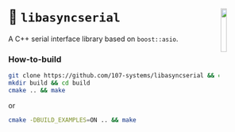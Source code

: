 <a href="https://107-systems.org/"><img align="right" src="https://raw.githubusercontent.com/107-systems/.github/main/logo/107-systems.png" width="15%"></a>
:floppy_disk: `libasyncserial`
==============================
A C++ serial interface library based on `boost::asio`.

### How-to-build
```bash
git clone https://github.com/107-systems/libasyncserial && cd libasyncserial
mkdir build && cd build
cmake .. && make
```
or
```bash
cmake -DBUILD_EXAMPLES=ON .. && make
```